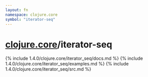 ```yaml
---
layout: fn
namespace: clojure.core
symbol: "iterator-seq"
---
```


# [clojure.core](../)/iterator-seq

{% include 1.4.0/clojure.core/iterator_seq/docs.md %}
{% include 1.4.0/clojure.core/iterator_seq/examples.md %}
{% include 1.4.0/clojure.core/iterator_seq/src.md %}

